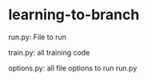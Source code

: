 # learning-to-branch

run.py: File to run

train.py: all training code

options.py: all file options to run run.py
